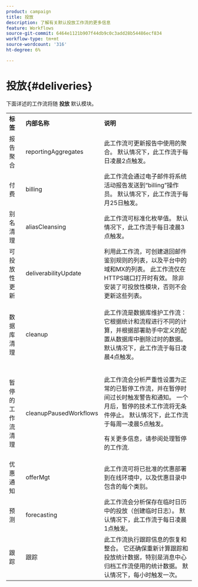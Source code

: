 ```yaml
---
product: campaign
title: 投放
description: 了解有关默认投放工作流的更多信息
feature: Workflows
source-git-commit: 6464e1121b907f44db9c0c3add28b54486ecf834
workflow-type: tm+mt
source-wordcount: '316'
ht-degree: 6%

---
```



# 投放{#deliveries}



下面详述的工作流将随 **投放** 默认模块。

<table> 
 <tbody> 
  <tr> 
   <td> <strong>标签</strong><br /> </td> 
   <td> <strong>内部名称</strong><br /> </td> 
   <td> <strong>说明</strong><br /> </td> 
  </tr> 
  <tr> 
   <td> <span class="uicontrol">报告聚合</span> <br /> </td> 
   <td> <span class="uicontrol">reportingAggregates</span> <br /> </td> 
   <td> 此工作流可更新报告中使用的聚合。 默认情况下，此工作流于每日凌晨2点触发。<br /> </td> 
  </tr> 
  <tr> 
   <td> <span class="uicontrol">付费</span> <br /> </td> 
   <td> <span class="uicontrol">billing</span> <br /> </td> 
   <td> 此工作流会通过电子邮件将系统活动报告发送到“billing”操作员。 默认情况下，此工作流于每月25日触发。<br /> </td> 
  </tr> 
  <tr> 
   <td> <span class="uicontrol">别名清理</span> <br /> </td> 
   <td> <span class="uicontrol">aliasCleansing</span> <br /> </td> 
   <td> 此工作流可标准化枚举值。 默认情况下，此工作流于每日凌晨3点触发。<br /> </td> 
  </tr> 
  <tr> 
   <td> <span class="uicontrol">可投放性更新</span> <br /> </td> 
   <td> <span class="uicontrol">deliverabilityUpdate</span> <br /> </td> 
   <td> 利用此工作流，可创建退回邮件鉴别规则的列表，以及平台中的域和MX的列表。 此工作流仅在HTTPS端口打开时有效。 除非安装了可投放性模块，否则不会更新这些列表。<br /> </td> 
  </tr> 
  <tr> 
   <td> <span class="uicontrol">数据库清理</span> <br /> </td> 
   <td> <span class="uicontrol">cleanup</span> <br /> </td> 
   <td> <p>此工作流是数据库维护工作流：它根据统计和流程进行不同的计算，并根据部署助手中定义的配置从数据库中删除过时的数据。 默认情况下，此工作流于每日凌晨4点触发。</p></td> 
  </tr> 
  <tr> 
   <td> <span class="uicontrol">暂停的工作流清理</span> <br /> </td> 
   <td> <span class="uicontrol">cleanupPausedWorkflows</span> <br /> </td> 
   <td> <p>此工作流会分析严重性设置为正常的已暂停工作流，并在暂停时间过长时触发警告和通知。 一个月后，暂停的技术工作流将无条件停止。 默认情况下，此工作流于每周一凌晨5点触发。</p> <p>有关更多信息，请参阅处理暂停的工作流</a>.</p></td> 
  </tr> 
  <tr> 
   <td> <span class="uicontrol">优惠通知</span> <br /> </td> 
   <td> <span class="uicontrol">offerMgt</span> <br /> </td> 
   <td> 此工作流可将已批准的优惠部署到在线环境中，以及优惠目录中包含的每个类别。<br /> </td> 
  </tr> 
  <tr> 
   <td> <span class="uicontrol">预测</span> <br /> </td> 
   <td> <span class="uicontrol">forecasting</span> <br /> </td> 
   <td> 此工作流会分析保存在临时日历中的投放（创建临时日志）。 默认情况下，此工作流于每日凌晨1点触发。<br /> </td> 
  </tr> 
  <tr> 
   <td> <span class="uicontrol">跟踪</span> <br /> </td> 
   <td> <span class="uicontrol">跟踪</span> <br /> </td> 
   <td> 此工作流执行跟踪信息的恢复和整合。 它还确保重新计算跟踪和投放统计数据，特别是消息中心归档工作流使用的统计数据。 默认情况下，每小时触发一次。 <br /> </td> 
  </tr> 
 </tbody> 
</table>

